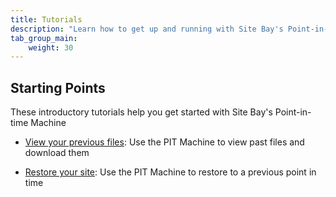 ```yaml
---
title: Tutorials
description: "Learn how to get up and running with Site Bay's Point-in-time Machine using the tutorials included on this page."
tab_group_main:
    weight: 30
---
```


## Starting Points

These introductory tutorials help you get started with Site Bay's Point-in-time Machine

- [View your previous files](/support/features/time-machine/backups/tutorials/manage/): Use the PIT Machine to view past files and download them

- [Restore your site](/support/features/time-machine/backups/tutorials/manage/): Use the PIT Machine to restore to a previous point in time
